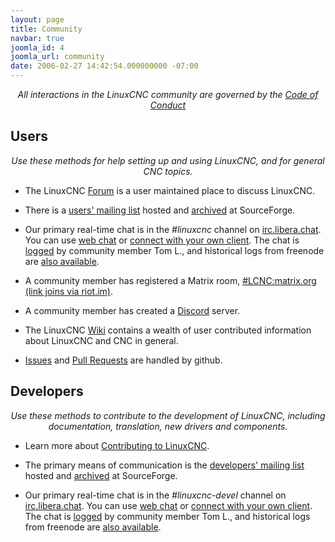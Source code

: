 ```yaml
---
layout: page
title: Community
navbar: true
joomla_id: 4
joomla_url: community
date: 2006-02-27 14:42:54.000000000 -07:00
---
```


<center><em>
All interactions in the LinuxCNC community are governed by the <a href="/CODE_OF_CONDUCT/">Code of Conduct</a>
</em></center>

## Users

<center><em>
Use these methods for help setting up and using LinuxCNC, and for general
CNC topics.
</em></center>

* The LinuxCNC [Forum](https://forum.linuxcnc.org/) is a user maintained
  place to discuss LinuxCNC.

* There is a [users' mailing
  list](http://lists.sourceforge.net/lists/listinfo/emc-users) hosted
  and [archived](https://sourceforge.net/p/emc/mailman/emc-users/)
  at SourceForge.

* Our primary real-time chat is in the *#linuxcnc* channel on [irc.libera.chat](https://libera.chat).
  You can use [web chat](https://web.libera.chat/) or
  [connect with your own client](https://libera.chat/guides/connect).
  The chat is [logged](http://tom-itx.no-ip.biz:81/~tom-itx/irc/libera/logs/%23linuxcnc/index.html) by community member Tom L., and historical logs from freenode are [also available](http://tom-itx.no-ip.biz:81/~tom-itx/irc/logs/%23linuxcnc/index.html).
  
* A community member has registered a Matrix room, [#LCNC:matrix.org (link joins via riot.im)](https://riot.im/app/#/room/#LCNC:matrix.org).

* A community member has created a [Discord](https://discord.gg/X3zKzhc) server.

* The LinuxCNC [Wiki](http://wiki.linuxcnc.org/cgi-bin/emcinfo.pl)
  contains a wealth of user contributed information about LinuxCNC and
  CNC in general.

* [Issues](https://github.com/LinuxCNC/linuxcnc/issues) and [Pull Requests](https://github.com/LinuxCNC/linuxcnc/pulls) are handled by github.


## Developers

<center><em>
Use these methods to contribute to the development of LinuxCNC, including
documentation, translation, new drivers and components.
</em></center>

* Learn more about [Contributing to
LinuxCNC](/docs/html/code/contributing-to-linuxcnc.html).

* The primary means of communication is the [developers' mailing
  list](http://lists.sourceforge.net/lists/listinfo/emc-developers) hosted
  and [archived](https://sourceforge.net/p/emc/mailman/emc-developers/)
  at SourceForge.

* Our primary real-time chat is in the *#linuxcnc-devel* channel on [irc.libera.chat](https://libera.chat).
  You can use [web chat](https://web.libera.chat/) or
  [connect with your own client](https://libera.chat/guides/connect).
  The chat is [logged](http://tom-itx.no-ip.biz:81/~tom-itx/irc/libera/logs/%23linuxcnc-devel/index.html) by community member Tom L., and historical logs from freenode are [also available](http://tom-itx.no-ip.biz:81/~tom-itx/irc/logs/%23linuxcnc-devel/index.html).
